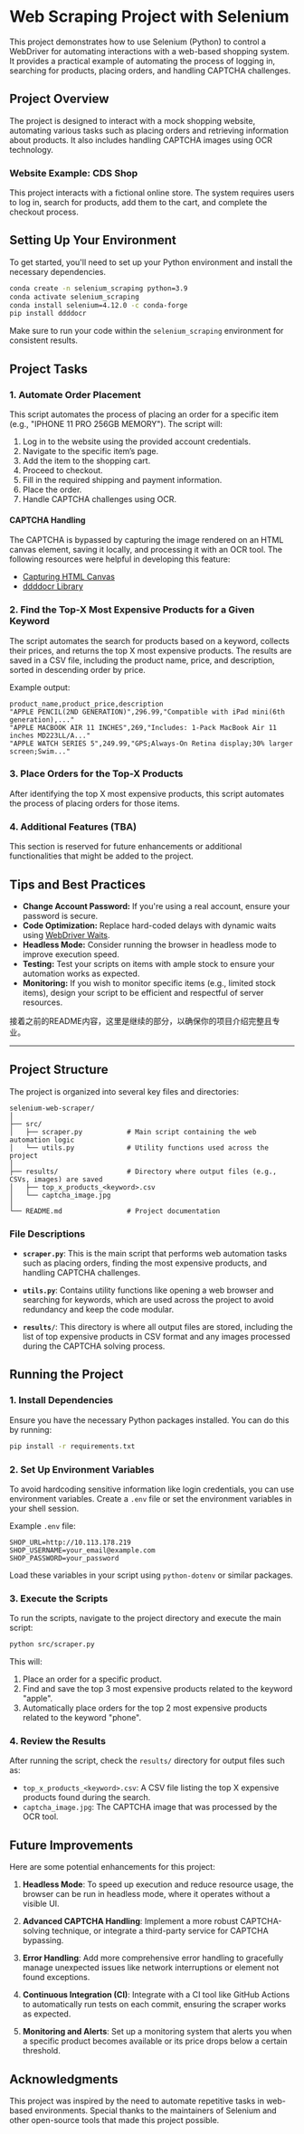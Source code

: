 # Web Scraping Project with Selenium

This project demonstrates how to use Selenium (Python) to control a WebDriver for automating interactions with a web-based shopping system. It provides a practical example of automating the process of logging in, searching for products, placing orders, and handling CAPTCHA challenges.

## Project Overview

The project is designed to interact with a mock shopping website, automating various tasks such as placing orders and retrieving information about products. It also includes handling CAPTCHA images using OCR technology.

### Website Example: CDS Shop

This project interacts with a fictional online store. The system requires users to log in, search for products, add them to the cart, and complete the checkout process.

## Setting Up Your Environment

To get started, you'll need to set up your Python environment and install the necessary dependencies.

```bash
conda create -n selenium_scraping python=3.9
conda activate selenium_scraping
conda install selenium=4.12.0 -c conda-forge
pip install ddddocr
```

Make sure to run your code within the `selenium_scraping` environment for consistent results.

## Project Tasks

### 1. Automate Order Placement

This script automates the process of placing an order for a specific item (e.g., "IPHONE 11 PRO 256GB MEMORY"). The script will:

1. Log in to the website using the provided account credentials.
2. Navigate to the specific item’s page.
3. Add the item to the shopping cart.
4. Proceed to checkout.
5. Fill in the required shipping and payment information.
6. Place the order.
7. Handle CAPTCHA challenges using OCR.

#### CAPTCHA Handling

The CAPTCHA is bypassed by capturing the image rendered on an HTML canvas element, saving it locally, and processing it with an OCR tool. The following resources were helpful in developing this feature:

- [Capturing HTML Canvas](https://stackoverflow.com/questions/923885/capture-html-canvas-as-gif-jpg-png-pdf)
- [ddddocr Library](https://github.com/sml2h3/ddddocr)

### 2. Find the Top-X Most Expensive Products for a Given Keyword

The script automates the search for products based on a keyword, collects their prices, and returns the top X most expensive products. The results are saved in a CSV file, including the product name, price, and description, sorted in descending order by price.

Example output:

```csv
product_name,product_price,description
"APPLE PENCIL(2ND GENERATION)",296.99,"Compatible with iPad mini(6th generation),..."
"APPLE MACBOOK AIR 11 INCHES",269,"Includes: 1-Pack MacBook Air 11 inches MD223LL/A..."
"APPLE WATCH SERIES 5",249.99,"GPS;Always-On Retina display;30% larger screen;Swim..."
```

### 3. Place Orders for the Top-X Products

After identifying the top X most expensive products, this script automates the process of placing orders for those items. 

### 4. Additional Features (TBA)

This section is reserved for future enhancements or additional functionalities that might be added to the project.

## Tips and Best Practices

- **Change Account Password:** If you're using a real account, ensure your password is secure.
- **Code Optimization:** Replace hard-coded delays with dynamic waits using [WebDriver Waits](https://www.selenium.dev/documentation/webdriver/waits/).
- **Headless Mode:** Consider running the browser in headless mode to improve execution speed.
- **Testing:** Test your scripts on items with ample stock to ensure your automation works as expected.
- **Monitoring:** If you wish to monitor specific items (e.g., limited stock items), design your script to be efficient and respectful of server resources.

接着之前的README内容，这里是继续的部分，以确保你的项目介绍完整且专业。

---

## Project Structure

The project is organized into several key files and directories:

```plaintext
selenium-web-scraper/
│
├── src/
│   ├── scraper.py           # Main script containing the web automation logic
│   └── utils.py             # Utility functions used across the project
│
├── results/                 # Directory where output files (e.g., CSVs, images) are saved
│   ├── top_x_products_<keyword>.csv
│   └── captcha_image.jpg
│
└── README.md                # Project documentation
```

### File Descriptions

- **`scraper.py`**: This is the main script that performs web automation tasks such as placing orders, finding the most expensive products, and handling CAPTCHA challenges.
  
- **`utils.py`**: Contains utility functions like opening a web browser and searching for keywords, which are used across the project to avoid redundancy and keep the code modular.

- **`results/`**: This directory is where all output files are stored, including the list of top expensive products in CSV format and any images processed during the CAPTCHA solving process.

## Running the Project

### 1. Install Dependencies

Ensure you have the necessary Python packages installed. You can do this by running:

```bash
pip install -r requirements.txt
```

### 2. Set Up Environment Variables

To avoid hardcoding sensitive information like login credentials, you can use environment variables. Create a `.env` file or set the environment variables in your shell session.

Example `.env` file:

```plaintext
SHOP_URL=http://10.113.178.219
SHOP_USERNAME=your_email@example.com
SHOP_PASSWORD=your_password
```

Load these variables in your script using `python-dotenv` or similar packages.

### 3. Execute the Scripts

To run the scripts, navigate to the project directory and execute the main script:

```bash
python src/scraper.py
```

This will:
1. Place an order for a specific product.
2. Find and save the top 3 most expensive products related to the keyword "apple".
3. Automatically place orders for the top 2 most expensive products related to the keyword "phone".

### 4. Review the Results

After running the script, check the `results/` directory for output files such as:

- `top_x_products_<keyword>.csv`: A CSV file listing the top X expensive products found during the search.
- `captcha_image.jpg`: The CAPTCHA image that was processed by the OCR tool.

## Future Improvements

Here are some potential enhancements for this project:

1. **Headless Mode**: To speed up execution and reduce resource usage, the browser can be run in headless mode, where it operates without a visible UI.
  
2. **Advanced CAPTCHA Handling**: Implement a more robust CAPTCHA-solving technique, or integrate a third-party service for CAPTCHA bypassing.
  
3. **Error Handling**: Add more comprehensive error handling to gracefully manage unexpected issues like network interruptions or element not found exceptions.

4. **Continuous Integration (CI)**: Integrate with a CI tool like GitHub Actions to automatically run tests on each commit, ensuring the scraper works as expected.

5. **Monitoring and Alerts**: Set up a monitoring system that alerts you when a specific product becomes available or its price drops below a certain threshold.


## Acknowledgments

This project was inspired by the need to automate repetitive tasks in web-based environments. Special thanks to the maintainers of Selenium and other open-source tools that made this project possible.
